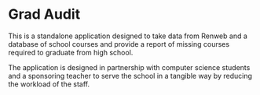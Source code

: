 # Grad Audit

This is a standalone application designed to take data from Renweb and a database of school courses and provide a report of missing courses required to graduate from high school.

The application is designed in partnership with computer science students and a sponsoring teacher to serve the school in a tangible way by reducing the workload of the staff.
